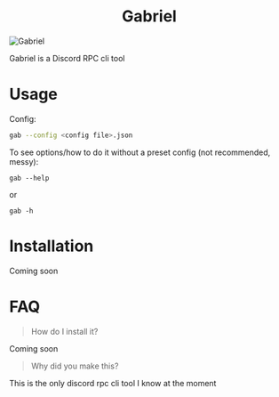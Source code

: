 # <center>Gabriel<center>

![Gabriel](assets/downloadaaaa.jpg "Gabriel")

Gabriel is a Discord RPC cli tool

# Usage

Config:
```bash
gab --config <config file>.json
```

To see options/how to do it without a preset config (not recommended, messy):
```
gab --help
```
or
```
gab -h
```

# Installation
Coming soon

# FAQ

>How do I install it?

Coming soon

>Why did you make this?

This is the only discord rpc cli tool I know at the moment